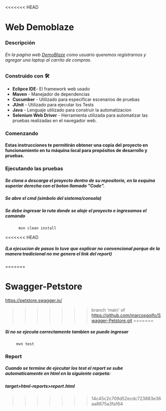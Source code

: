 <<<<<<< HEAD
# Web Demoblaze
### Descripción
###### En la pagina web [DemoBlaze](https://www.demoblaze.com/index.html "DemoBlaze") como usuario queremos registrarnos y agregar una laptop al carrito de compras.


### Construido con 🛠️

 - **Eclipce IDE**- El framework web usado
 -  **Maven** - Manejador de dependencias
 - **Cucumber** - Utilizado para especificar escenarios de pruebas
 - **JUnit** - Utilizado para ejecutar los Tests
 - **Java** - Lenguaje utilizado para construir la automatizacion
 - **Selenium Web Driver** - Herramienta utilizada para automatizar las pruebas realizadas en el navegador web.
 
### Comenzando

#### Estas instrucciones te permitirán obtener una copia del proyecto en funcionamiento en tu máquina local para propósitos de desarrollo y pruebas.
### Ejecutando las pruebas

##### Se clona o descarga el proyecto dentro de su repositorio, en la esquina superior derecha con el boton llamado "Code".
##### Se abre el cmd (simbolo del sistema/consola)
##### Se debe ingresar la ruta donde se aloje el proyecto e ingresamos el comando



          mvn clean install

<<<<<<< HEAD
##### (La ejecucion de pasos lo tuve que explicar no convencional  porque de la manera tradicional no me genera el link del report)
=======
# Swagger-Petstore
https://petstore.swagger.io/
>>>>>>> branch 'main' of https://github.com/marcosgoifo/Swagger-Petstore.git
=======
##### Si no se ejecuta correctamente tambien se puede ingresar

         mvn test
         
 ### Report      

##### Cuando se termine de ejecutar los test el report se sube automaticamente en html en la siguiente carpeta:

##### target>html-reports>report.html
>>>>>>> 14c45c2c709d52ecdc723883e36aa8675a3fa164
